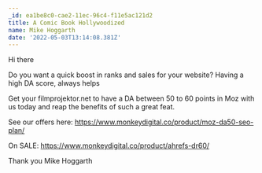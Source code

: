 ```yaml
---
_id: ea1be8c0-cae2-11ec-96c4-f11e5ac121d2
title: A Comic Book Hollywoodized
name: Mike Hoggarth
date: '2022-05-03T13:14:08.381Z'
---
```

Hi there 
 
Do you want a quick boost in ranks and sales for your website? 
Having a high DA score, always helps 
 
Get your filmprojektor.net to have a DA between 50 to 60 points in Moz with us today and reap the benefits of such a great feat. 
 
See our offers here: 
https://www.monkeydigital.co/product/moz-da50-seo-plan/ 
 
On SALE: 
https://www.monkeydigital.co/product/ahrefs-dr60/ 
 
 
Thank you 
Mike Hoggarth
